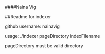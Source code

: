 ####Naina Vig

##Readme for indexer

github username: nainavig

usage: ./indexer pageDirectory indexFilename

pageDirectory must be valid directory


